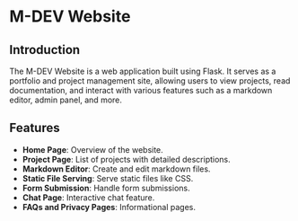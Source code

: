 # M-DEV Website

## Introduction
The M-DEV Website is a web application built using Flask. It serves as a portfolio and project management site, allowing users to view projects, read documentation, and interact with various features such as a markdown editor, admin panel, and more.

## Features
- **Home Page**: Overview of the website.
- **Project Page**: List of projects with detailed descriptions.
- **Markdown Editor**: Create and edit markdown files.
- **Static File Serving**: Serve static files like CSS.
- **Form Submission**: Handle form submissions.
- **Chat Page**: Interactive chat feature.
- **FAQs and Privacy Pages**: Informational pages.

 